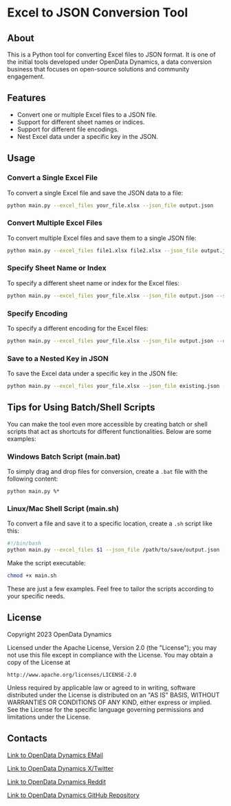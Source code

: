 # Excel to JSON Conversion Tool

## About

This is a Python tool for converting Excel files to JSON format. It is one of the initial tools developed under OpenData Dynamics, a data conversion business that focuses on open-source solutions and community engagement.

## Features

- Convert one or multiple Excel files to a JSON file.
- Support for different sheet names or indices.
- Support for different file encodings.
- Nest Excel data under a specific key in the JSON.

## Usage

### Convert a Single Excel File

To convert a single Excel file and save the JSON data to a file:

```bash
python main.py --excel_files your_file.xlsx --json_file output.json
```

### Convert Multiple Excel Files

To convert multiple Excel files and save them to a single JSON file:

```bash
python main.py --excel_files file1.xlsx file2.xlsx --json_file output.json
```

### Specify Sheet Name or Index

To specify a different sheet name or index for the Excel files:

```bash
python main.py --excel_files your_file.xlsx --json_file output.json --sheet_name Sheet2
```

### Specify Encoding

To specify a different encoding for the Excel files:

```bash
python main.py --excel_files your_file.xlsx --json_file output.json --encoding latin1
```

### Save to a Nested Key in JSON

To save the Excel data under a specific key in the JSON file:

```bash
python main.py --excel_files your_file.xlsx --json_file existing.json --key data_key
```

## Tips for Using Batch/Shell Scripts

You can make the tool even more accessible by creating batch or shell scripts that act as shortcuts for different functionalities. Below are some examples:

### Windows Batch Script (main.bat)

To simply drag and drop files for conversion, create a `.bat` file with the following content:

```batch
python main.py %*
```

### Linux/Mac Shell Script (main.sh)

To convert a file and save it to a specific location, create a `.sh` script like this:

```bash
#!/bin/bash
python main.py --excel_files $1 --json_file /path/to/save/output.json
```

Make the script executable:

```bash
chmod +x main.sh
```

These are just a few examples. Feel free to tailor the scripts according to your specific needs.

## License

Copyright 2023 OpenData Dynamics

Licensed under the Apache License, Version 2.0 (the "License");
you may not use this file except in compliance with the License.
You may obtain a copy of the License at

    http://www.apache.org/licenses/LICENSE-2.0

Unless required by applicable law or agreed to in writing, software
distributed under the License is distributed on an "AS IS" BASIS,
WITHOUT WARRANTIES OR CONDITIONS OF ANY KIND, either express or implied.
See the License for the specific language governing permissions and
limitations under the License.

## Contacts

[Link to OpenData Dynamics EMail](mailto:opendatadynamics@gmail.com)

[Link to OpenData Dynamics X/Twitter](https://twitter.com/OpenDataDyn)

[Link to OpenData Dynamics Reddit](https://www.reddit.com/user/OpenDataDynamics)

[Link to OpenData Dynamics GitHub Repository](https://github.com/TheCompAce/OpenData-Dynamics)
